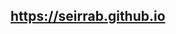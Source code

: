 ## https://seirrab.github.io
<!DOCTYPE html>
<html lang="en">
<head>
<meta charset="UTF-8">
<meta name="viewport" content="width=device-width, initial-scale=1.0">
<link rel="stylesheet" href="styles.css">
<title>Image Filters</title>

<style>
.container {
display: grid;
grid-template-columns: repeat(2, 1fr);
gap: 10px;
}

.img {
width: 100%;
height: auto;
}

.filter1 {
filter: grayscale(100%);
}

.filter2 {
filter: blur(5px);
}

.filter3 {
filter: sepia(100%);
}

.filter4 {
filter: brightness(1.5);
}
<!DOCTYPE html>
<html>
  <head>
  <div class="container">
  <div class="block">
    <h3>Bird1</h3>
    <img src="https://live.staticflickr.com/65535/51980751292_38b3d98b76_b.jpg" class="filter1" >
    
  </div>
  <div class="block">
    <h3>Bird2</h3>
    <img src="https://external-preview.redd.it/XqgqJTcGMEyzdpNxtLCCCxkw9iP-TRhaS5KstfUNrW4.jpg?width=640&crop=smart&auto=webp&s=5cb0db14e236226ea63f9a46e21a72e9ff6d1e08" class="filter2">
   
  </div>
  <div class="block">
   <h3>Bird3</h3>
    <img src="https://i.redd.it/o6f2qwf7ii1a1.jpg" class="filter3">
    
  </div>
   <div class="block">
    <h3>Bird4</h3>
    <img src="https://encrypted-tbn0.gstatic.com/images?q=tbn:ANd9GcT8-DIQByMTryoybuoHV-pz0HZb-_p6XbRogg&s" class="filter4">
    
  </div>
</div>
  </body>
</html>
